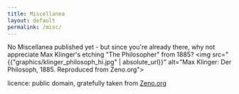 ```yaml
---
title: Miscellanea
layout: default
permalink: /misc/
---
```

No Miscellanea published yet - but since you're already there, why not
appreciate Max Klinger's etching "The Philosopher" from 1885?
<img src="{{"graphics/klinger_philosoph_hi.jpg" | absolute_url}}" alt="Max Klinger: Der Philosoph, 1885. Reproduced from Zeno.org">

<p> licence: public domain, gratefully taken from <a href="http://www.zeno.org/nid/20004112156">Zeno.org</a> </p>
